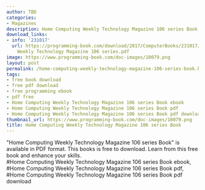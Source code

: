 ```yaml
---
author: TBD
categories:
- Magazines
description: Home Computing Weekly Technology Magazine 106 series Book
download_links:
- info: '231017'
  url: https://programming-book.com/download/2017/ComputerBooks/231017/Home Computing
    Weekly Technology Magazine 106 series.pdf
image: https://www.programming-book.com/doc-images/10079.png
layout: post
permalink: /home-computing-weekly-technology-magazine-106-series-book.html
tags:
- free book download
- free pdf download
- free programming ebook
- pdf free
- Home Computing Weekly Technology Magazine 106 series Book ebook
- Home Computing Weekly Technology Magazine 106 series Book pdf
- Home Computing Weekly Technology Magazine 106 series Book pdf download
thumbnail_url: https://www.programming-book.com/doc-images/10079.png
title: Home Computing Weekly Technology Magazine 106 series Book
---
```


 
<div class="item-desc text-justify">
  "Home Computing Weekly Technology Magazine 106 series Book" is available in PDF format. This books is free to download. Learn from this free book and enhance your skills.
  <br>
  #Home Computing Weekly Technology Magazine 106 series Book ebook, #Home Computing Weekly Technology Magazine 106 series Book pdf, #Home Computing Weekly Technology Magazine 106 series Book pdf download
</div>